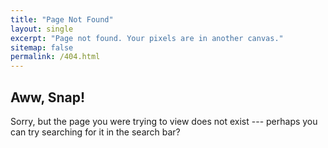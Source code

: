 ```yaml
---
title: "Page Not Found"
layout: single
excerpt: "Page not found. Your pixels are in another canvas."
sitemap: false
permalink: /404.html
---
```

## Aww, Snap!
Sorry, but the page you were trying to view does not exist --- perhaps you can try searching for it in the search bar?

<!--
<script type="text/javascript">
  var GOOG_FIXURL_LANG = 'en';
  var GOOG_FIXURL_SITE = '{{ site.url }}'
</script>
<script type="text/javascript"
  src="//linkhelp.clients.google.com/tbproxy/lh/wm/fixurl.js">
</script>
-->

